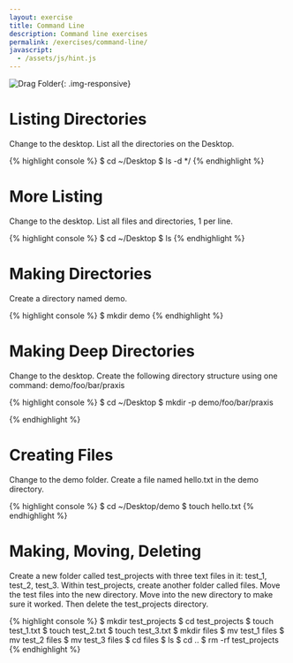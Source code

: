 ```yaml
---
layout: exercise
title: Command Line
description: Command line exercises
permalink: /exercises/command-line/
javascript:
  - /assets/js/hint.js
---
```


![Drag Folder](http://media.24ways.org/2013/coyier/drag-folder.gif){: .img-responsive}

# Listing Directories

Change to the desktop. List all the directories on the Desktop.

{% highlight console %}
$ cd ~/Desktop
$ ls -d */
{% endhighlight %}

# More Listing

Change to the desktop. List all files and directories, 1 per line.

{% highlight console %}
$ cd ~/Desktop
$ ls
{% endhighlight %}

# Making Directories

Create a directory named demo.

{% highlight console %}
$ mkdir demo
{% endhighlight %}

# Making Deep Directories

Change to the desktop. Create the following directory structure using one command: demo/foo/bar/praxis

{% highlight console %}
$ cd ~/Desktop
$ mkdir -p demo/foo/bar/praxis

{% endhighlight %}

# Creating Files

Change to the demo folder. Create a file named hello.txt in the demo directory.

 {% highlight console %}
$ cd ~/Desktop/demo
$ touch hello.txt
{% endhighlight %}

# Making, Moving, Deleting

Create a new folder called test_projects with three text files in it: test_1, test_2, test_3. Within test_projects, create another folder called files. Move the test files into the new directory. Move into the new directory to make sure it worked. Then delete the test_projects directory.

{% highlight console %}
$ mkdir test_projects
$ cd test_projects
$ touch test_1.txt
$ touch test_2.txt
$ touch test_3.txt
$ mkdir files
$ mv test_1 files
$ mv test_2 files
$ mv test_3 files
$ cd files
$ ls
$ cd ..
$ rm -rf test_projects
{% endhighlight %}
